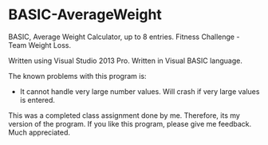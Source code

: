 # BASIC-AverageWeight
BASIC, Average Weight Calculator, up to 8 entries. Fitness Challenge - Team Weight Loss.

Written using Visual Studio 2013 Pro. 
Written in Visual BASIC language.

The known problems with this program is:
- It cannot handle very large number values. Will crash if very large values is entered. 

This was a completed class assignment done by me. Therefore, its my version of the program. 
If you like this program, please give me feedback. Much appreciated. 
